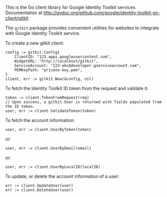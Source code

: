 This is the Go client library for Google Identity Toolkit services.
Documentation at http://godoc.org/github.com/google/identity-toolkit-go-client/gitkit

The `gitkit` package provides convenient utilities for websites to integrate with Google Identity Toolkit service.

To create a new gitkit client:
```
config := gitkit.Config{
	ClientID: "123.apps.googleusercontent.com",
	WidgetURL: "http://localhost/gitkit",
	ServiceAccount: "123-abc@developer.gserviceaccount.com",
	PEMKeyPath: "private-key.pem",
}
client, err := gitkit.New(&config, nil)
```

To fetch the Identity Toolkit ID token from the request and validate it:
```
token := client.TokenFromRequest(req)
// Upon success, a gitkit.User is returned with fields populated from the ID token.
user, err := client.ValidateToken(token)
```

To fetch the account information:
```
user, err := client.UserByToken(token)
```
or:
```
user, err := client.UserByEmail(email)
```
or:
```
user, err := client.UserByLocalID(localID)
```

To update, or delete the account information of a user:
```
err := client.UpdateUser(user)
err := client.DeleteUser(user)
```
